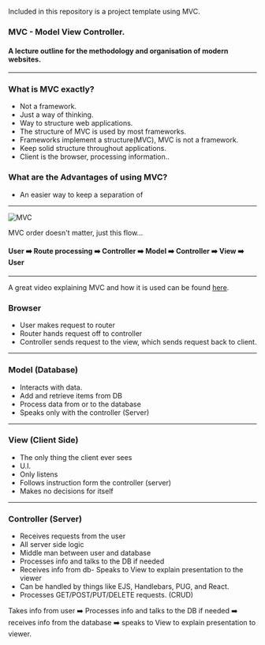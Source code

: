 Included in this repository is a project template using MVC.

### MVC - Model View Controller.

#### A lecture outline for the methodology and organisation of modern websites.

---

### What is MVC exactly?

- Not a framework.
- Just a way of thinking.
- Way to structure web applications.
- The structure of MVC is used by most frameworks.
- Frameworks implement a structure(MVC), MVC is not a framework.
- Keep solid structure throughout applications.
- Client is the browser, processing information..

### What are the Advantages of using MVC?

- An easier way to keep a separation of

---

![MVC](https://www.ma-no.org/cache/galleries/contents-2002/router-mvc-db.svg.png "MVC")

MVC order doesn't matter, just this flow...

#### User :arrow_right: Route processing :arrow_right: Controller :arrow_right: Model :arrow_right: Controller :arrow_right: View :arrow_right: User

---

A great video explaining MVC and how it is used can be found [here](https://youtu.be/1IsL6g2ixak).

### Browser

- User makes request to router
- Router hands request off to controller
- Controller sends request to the view, which sends request back to client.

---

### Model (Database)

- Interacts with data.
- Add and retrieve items from DB
- Process data from or to the database
- Speaks only with the controller (Server)

---

### View (Client Side)

- The only thing the client ever sees
- U.I.
- Only listens
- Follows instruction form the controller (server)
- Makes no decisions for itself

---

### Controller (Server)

- Receives requests from the user
- All server side logic
- Middle man between user and database
- Processes info and talks to the DB if needed
- Receives info from db- Speaks to View to explain presentation to the viewer
- Can be handled by things like EJS, Handlebars, PUG, and React.
- Processes GET/POST/PUT/DELETE requests. (CRUD)

Takes info from user ➡️ Processes info and talks to the DB if needed ➡️ receives info from the database ➡️ speaks to View to explain presentation to viewer.
